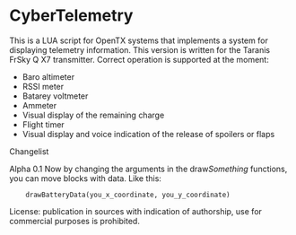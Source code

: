 # CyberTelemetry
This is a LUA script for OpenTX systems that implements a system for displaying telemetry information. This version is written for the Taranis FrSky Q X7 transmitter.
Correct operation is supported at the moment:
* Baro altimeter
* RSSI meter 
* Batarey voltmeter
* Ammeter
* Visual display of the remaining charge
* Flight timer
* Visual display and voice indication of the release of spoilers or flaps

Changelist 

Alpha 0.1 
Now by changing the arguments in the draw*Something* functions, you can move blocks with data. Like this:

        drawBatteryData(you_x_coordinate, you_y_coordinate)


License: publication in sources with indication of authorship, use for commercial purposes is prohibited.
